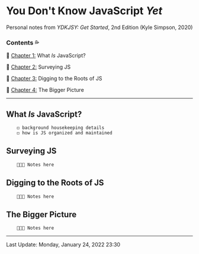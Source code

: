 # You Don't Know JavaScript *Yet* #

Personal notes from *YDKJSY: Get Started*, 2nd Edition \(Kyle Simpson, 2020\)

### Contents 💦 ###

🔹 [Chapter 1:](#What-Is-JavaScript) What *Is* JavaScript?

🔹 [Chapter 2:](#Surveying-JS) Surveying JS

🔹 [Chapter 3:](#Digging-to-the-Roots-of-JS) Digging to the Roots of JS

🔹 [Chapter 4:](#The-Bigger-Picture) The Bigger Picture

---

## What *Is* JavaScript? <a name="What-Is-JavaScript"></a>

        ◻ background housekeeping details
        ◻ how is JS organized and maintained


## Surveying JS

        🌷🌿🌼 Notes here


## Digging to the Roots of JS

        🌷🌿🌼 Notes here


## The Bigger Picture

        🌷🌿🌼 Notes here

---
Last Update:  Monday, January 24, 2022 23:30